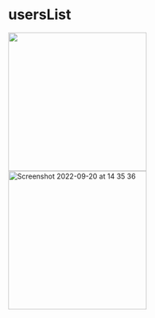 # usersList

<img width="278" src="https://user-images.githubusercontent.com/630338/191258479-b6e33483-25c2-4698-a577-effc8a0254b0.png"><img width="278" alt="Screenshot 2022-09-20 at 14 35 36" src="https://user-images.githubusercontent.com/630338/191258977-665b1e1c-34a2-4b57-a2d5-8e23cffa30e7.png">
